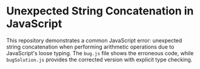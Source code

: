 # Unexpected String Concatenation in JavaScript

This repository demonstrates a common JavaScript error: unexpected string concatenation when performing arithmetic operations due to JavaScript's loose typing.  The `bug.js` file shows the erroneous code, while `bugSolution.js` provides the corrected version with explicit type checking.